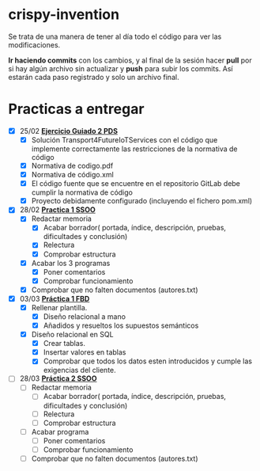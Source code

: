 # crispy-invention

Se trata de una manera de tener al día todo el código para ver las modificaciones.

**Ir haciendo commits** con los cambios, y al final de la sesión hacer **pull** por si hay algún archivo sin actualizar y **push** para subir los commits.
Así estarán cada paso registrado y solo un archivo final.

# Practicas a entregar

- [x] 25/02 [**Ejercicio Guiado 2 PDS**](https://github.com/xVenve/crispy-invention/tree/master/PDS/Ejercicio%20Guiado%202)
  - [x] Solución Transport4FutureIoTServices con el código que implemente correctamente las restricciones de la normativa de código
  - [x] Normativa de codigo.pdf
  - [x] Normativa de código.xml
  - [x] El código fuente que se encuentre en el repositorio GitLab debe cumplir la normativa de código
  - [x] Proyecto debidamente configurado (incluyendo el fichero pom.xml)
- [x] 28/02 [**Practica 1 SSOO**](https://github.com/xVenve/crispy-invention/tree/master/SSOO/Practica%201.%20Llamadas%20al%20sistema)
  - [x] Redactar memoria
    - [x] Acabar borrador( portada, índice, descripción, pruebas, dificultades y conclusión) 
    - [x] Relectura
    - [x] Comprobar estructura
  - [x] Acabar los 3 programas
    - [x] Poner comentarios
    - [x] Comprobar funcionamiento
  - [x] Comprobar que no falten documentos (autores.txt)
- [x] 03/03 [**Práctica 1 FBD**](https://github.com/xVenve/crispy-invention/tree/master/FBD/Practica%201)
  - [x] Rellenar plantilla.
    - [x] Diseño relacional a mano
    - [x] Añadidos y resueltos los supuestos semánticos
  - [x] Diseño relacional en SQL
    - [x] Crear tablas.
    - [x] Insertar valores en tablas
    - [x] Comprobar que todos los datos esten introducidos y cumple las exigencias del cliente.
   
- [ ] 28/03 [**Práctica 2 SSOO**](https://github.com/xVenve/crispy-invention/tree/master/SSOO/Practica%202.%20MiniShell)
  - [ ] Redactar memoria
    - [ ] Acabar borrador( portada, índice, descripción, pruebas, dificultades y conclusión) 
    - [ ] Relectura
    - [ ] Comprobar estructura
  - [ ] Acabar programa
    - [ ] Poner comentarios
    - [ ] Comprobar funcionamiento
  - [ ] Comprobar que no falten documentos (autores.txt)
